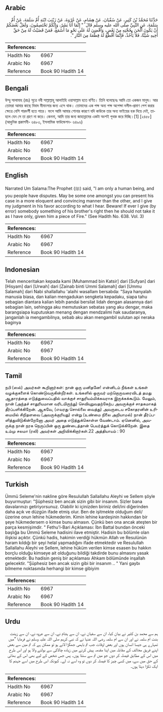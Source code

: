 ## Arabic


<div dir="rtl" lang="ar" style={{fontSize:'larger',backgroundColor:'#f8f9fa',padding:20}}>
حَدَّثَنَا مُحَمَّدُ بْنُ كَثِيرٍ، عَنْ سُفْيَانَ، عَنْ هِشَامٍ، عَنْ عُرْوَةَ، عَنْ زَيْنَبَ ابْنَةِ أُمِّ سَلَمَةَ، عَنْ أُمِّ سَلَمَةَ، عَنِ النَّبِيِّ صلى الله عليه وسلم قَالَ ‏ "‏ إِنَّمَا أَنَا بَشَرٌ، وَإِنَّكُمْ تَخْتَصِمُونَ، وَلَعَلَّ بَعْضَكُمْ أَنْ يَكُونَ أَلْحَنَ بِحُجَّتِهِ مِنْ بَعْضٍ، وَأَقْضِيَ لَهُ عَلَى نَحْوِ مَا أَسْمَعُ، فَمَنْ قَضَيْتُ لَهُ مِنْ حَقِّ أَخِيهِ شَيْئًا، فَلاَ يَأْخُذْ، فَإِنَّمَا أَقْطَعُ لَهُ قِطْعَةً مِنَ النَّارِ ‏"‏‏.‏
</div>
<div style={{backgroundColor:'#f8f9fa',padding:20, marginBottom: 10}}><table> <thead> <tr> <th>References:</th> <th></th> </tr> </thead> <tbody><tr><td>Hadith No</td><td>6967</td></tr><tr><td>Arabic No</td><td>6967</td></tr><tr><td>Reference</td><td>Book 90 Hadith 14</td></tr></tbody></table></div>

## Bengali


<div dir="ltr" lang="bn" style={{fontSize:'larger',backgroundColor:'#f8f9fa',padding:20}}>
উম্মু সালামাহ (রাঃ) সূত্রে নবী সাল্লাল্লাহু আলাইহি ওয়াসাল্লাম হতে বর্ণিত। তিনি বলেছেনঃ আমি তো একজন মানুষ। আর তোমরা আমার কাছে বিবাদ মীমাংসার জন্য এসে থাক। তোমাদের এক পক্ষ অন্য পক্ষ অপেক্ষা দলীল-প্রমাণ পেশ করার ক্ষেত্রে বেশি পারদর্শী হতে পারে। ফলে আমি আমার শোনার কারণে যদি কাউকে তার অন্য ভাইয়ের হক দিয়ে দেই, তাহলে যেন সে তা গ্রহণ না করে। কেননা, আমি তার জন্য জাহান্নামের একটা অংশই পৃথক করে দিচ্ছি।[1] [২৪৫৮] (আধুনিক প্রকাশনী- ৬৪৮৩, ইসলামিক ফাউন্ডেশন- ৬৪৯৬)
</div>
<div style={{backgroundColor:'#f8f9fa',padding:20, marginBottom: 10}}><table> <thead> <tr> <th>References:</th> <th></th> </tr> </thead> <tbody><tr><td>Hadith No</td><td>6967</td></tr><tr><td>Arabic No</td><td>6967</td></tr><tr><td>Reference</td><td>Book 90 Hadith 14</td></tr></tbody></table></div>

## English


<div dir="ltr" lang="en" style={{fontSize:'larger',backgroundColor:'#f8f9fa',padding:20}}>
Narrated Um Salama:The Prophet (ﷺ) said, "I am only a human being, and you people have disputes. May be some one amongst you can present his case in a more eloquent and convincing manner than the other, and I give my judgment in his favor according to what I hear. Beware! If ever I give (by error) somebody something of his brother's right then he should not take it as I have only, given him a piece of Fire." (See Hadith No. 638. Vol. 3)
</div>
<div style={{backgroundColor:'#f8f9fa',padding:20, marginBottom: 10}}><table> <thead> <tr> <th>References:</th> <th></th> </tr> </thead> <tbody><tr><td>Hadith No</td><td>6967</td></tr><tr><td>Arabic No</td><td>6967</td></tr><tr><td>Reference</td><td>Book 90 Hadith 14</td></tr></tbody></table></div>

## Indonesian


<div dir="ltr" lang="id" style={{fontSize:'larger',backgroundColor:'#f8f9fa',padding:20}}>
Telah menceritakan kepada kami [Muhammad bin Katsir] dari [Sufyan] dari [Hisyam] dari [Urwah] dari [Zainab binti Ummi Salamah] dari [Ummu Salamah] dari Nabi shallallahu 'alaihi wasallam bersabda: "Saya hanyalah manusia biasa, dan kalian mengadukan sengketa kepadaku, siapa tahu sebagian diantara kalian lebih pandai bersilat lidah dengan alasannya dari sebagian lain, sehingga aku memutuskan sebatas yang aku dengar, maka barangsiapa kuputuskan menang dengan mendzalimi hak saudaranya, janganlah ia mengambilnya, sebab aku akan mengambil sulutan api neraka baginya
</div>
<div style={{backgroundColor:'#f8f9fa',padding:20, marginBottom: 10}}><table> <thead> <tr> <th>References:</th> <th></th> </tr> </thead> <tbody><tr><td>Hadith No</td><td>6967</td></tr><tr><td>Arabic No</td><td>6967</td></tr><tr><td>Reference</td><td>Book 90 Hadith 14</td></tr></tbody></table></div>

## Tamil


<div dir="ltr" lang="ta" style={{fontSize:'larger',backgroundColor:'#f8f9fa',padding:20}}>
நபி (ஸல்) அவர்கள் கூறினார்கள்: நான் ஒரு மனிதனே! என்னிடம் நீங்கள் உங்கள் வழக்குகளைக் கொண்டுவருகின்றீர்கள். உங்களில் ஒருவர் மற்றொருவரைவிடத் தமது ஆதாரத்தை எடுத்துவைப்பதில் வாக்குச் சாதுரியம்மிக்கவராக இருக்கக்கூடும். மேலும், நான் (அந்தச் சாதுரியமான வரிடமிருந்து) செவியுறுவதற்கேற்ப அவருக்குச் சாதகமாகத் தீர்ப்பளிக்கிறேன். ஆகவே, (எவரது சொல்லை வைத்து) அவருடைய சகோதரனின் உரிமையில் சிறிதளவை (அவருக்குரியது) என்று (உண்மை நிலை அறியாமல்) நான் தீர்ப்பளித்துவிடுகின்றேனோ அவர் அதை எடுத்துக்கொள்ள வேண்டாம். ஏனெனில், அவருக்கு நான் நரக நெருப்பின் ஒரு துண்டைத்தான் பெயர்த்துக் கொடுக்கிறேன். இதை உம்மு சலமா (ரலி) அவர்கள் அறிவிக்கிறார்கள்.22 அத்தியாயம் : 90
</div>
<div style={{backgroundColor:'#f8f9fa',padding:20, marginBottom: 10}}><table> <thead> <tr> <th>References:</th> <th></th> </tr> </thead> <tbody><tr><td>Hadith No</td><td>6967</td></tr><tr><td>Arabic No</td><td>6967</td></tr><tr><td>Reference</td><td>Book 90 Hadith 14</td></tr></tbody></table></div>

## Turkish


<div dir="ltr" lang="tr" style={{fontSize:'larger',backgroundColor:'#f8f9fa',padding:20}}>
Ümmü Seleme'nin nakline göre Resulullah Sallallahu Aleyhi ve Sellem şöyle buyurmuştur: "Şüphesiz ben ancak sizin gibi bir insanım. Sizler bana davalarınızı getiriyorsunuz. Olabilir ki içinizden biriniz deli/ini diğerinden daha açık ve düzgün ifade etmiş olur. Ben de işitmekte olduğum deli/ üzerine onun lehine hükmederim. Kimin lehine kardeşinin hakkından bir şeye hükmedersem o kimse bunu almasın. Çünkü ben ona ancak ateşten bir parça kesmişimdir. " Fethu'l-Bari Açıklaması: İbn Battal bundan önceki başlığa bu Ümmü Seleme hadisini ilave etmiştir. Hadisin bu bölümle olan ilişkisi açıktır. Çünkü hadis, hakimin verdiği hükmün Allah ve Resulünün haram kıldığı bir şeyi helal yapmadığını ifade etmektedir ve Resulullah Sallallahu Aleyhi ve Sellem, lehine hüküm verilen kimse esasen bu hakkın borçlu olduğu kimseye ait olduğunu bildiği takdirde bunu almasını yasak etmektedir. Bu hadisin geniş bir açıklaması Ahkam bölümünde inşallah gelecektir. "Şüphesiz ben ancak sizin gibi bir insanım .. " Yani gaybı bilmeme noktasında herhangi bir kimse gibiyim
</div>
<div style={{backgroundColor:'#f8f9fa',padding:20, marginBottom: 10}}><table> <thead> <tr> <th>References:</th> <th></th> </tr> </thead> <tbody><tr><td>Hadith No</td><td>6967</td></tr><tr><td>Arabic No</td><td>6967</td></tr><tr><td>Reference</td><td>Book 90 Hadith 14</td></tr></tbody></table></div>

## Urdu


<div dir="rtl" lang="ur" style={{fontSize:'larger',backgroundColor:'#f8f9fa',padding:20}}>
ہم سے محمد بن کثیر نے بیان کیا، ان سے سفیان نے، ان سے ہشام نے، ان سے عروہ نے، ان سے زینت بنت ام سلمہ نے اور ان سے ام سلمہ رضی اللہ عنہا نے کہ نبی کریم صلی اللہ علیہ وسلم نے فرمایا ”میں تمہارے ہی جیسا انسان ہوں اور بعض اوقات جب تم باہمی جھگڑا لاتے ہو تو ممکن ہے کہ تم میں سے بعض اپنے فریق مخالف کے مقابلہ میں اپنا مقدمہ پیش کرنے میں زیادہ چالاکی سے بولنے والا ہو اور اس طرح میں اس کے مطابق فیصلہ کر دوں جو میں تم سے سنتا ہوں۔ پس جس شخص کے لیے بھی اس کے بھائی کے حق میں سے، میں کسی چیز کا فیصلہ کر دوں تو وہ اسے نہ لے۔ کیونکہ اس طرح میں اسے جہنم کا ایک ٹکڑا دیتا ہوں۔
</div>
<div style={{backgroundColor:'#f8f9fa',padding:20, marginBottom: 10}}><table> <thead> <tr> <th>References:</th> <th></th> </tr> </thead> <tbody><tr><td>Hadith No</td><td>6967</td></tr><tr><td>Arabic No</td><td>6967</td></tr><tr><td>Reference</td><td>Book 90 Hadith 14</td></tr></tbody></table></div>